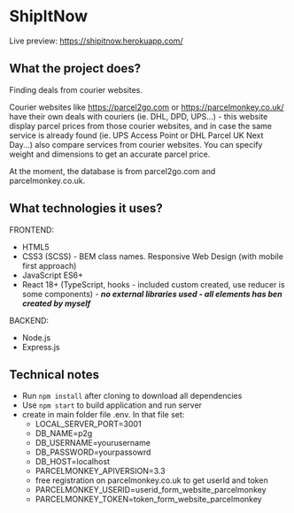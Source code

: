 # ShipItNow
Live preview: https://shipitnow.herokuapp.com/ 

## What the project does?

Finding deals from courier websites.

Courier websites like https://parcel2go.com or https://parcelmonkey.co.uk/ have their own deals with couriers (ie. DHL, DPD, UPS...) - this website display parcel prices from those courier websites, and in case the same service is already found (ie. UPS Access Point or DHL Parcel UK Next Day...) also compare services from courier websites. You can specify weight and dimensions to get an accurate parcel price.

At the moment, the database is from parcel2go.com and parcelmonkey.co.uk.


## What technologies it uses?

FRONTEND:
- HTML5 
- CSS3 (SCSS) - BEM class names. Responsive Web Design (with mobile first approach)
- JavaScript ES6+
- React 18+ (TypeScript, hooks - included custom created, use reducer is some components) - ***no external libraries used - all elements has ben created by myself***

BACKEND:
- Node.js
- Express.js

## Technical notes


- Run `npm install` after cloning to download all dependencies
- Use `npm start` to build application and run server
- create in main folder file .env. In that file set:
    - LOCAL_SERVER_PORT=3001
    - DB_NAME=p2g
    - DB_USERNAME=yourusername
    - DB_PASSWORD=yourpassowrd
    - DB_HOST=localhost
    - PARCELMONKEY_APIVERSION=3.3
    - free registration on parcelmonkey.co.uk to get userId and token 
    - PARCELMONKEY_USERID=userid_form_website_parcelmonkey
    - PARCELMONKEY_TOKEN=token_form_website_parcelmonkey
